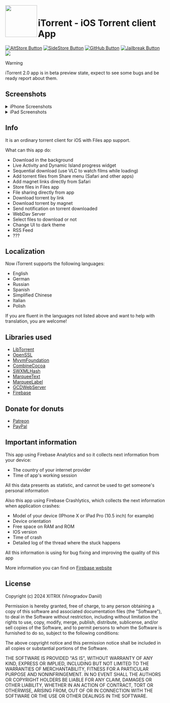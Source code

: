 [AltStore Button]: https://img.shields.io/badge/Download-AltStore-green?style=flat
[AltStore Link]: https://intradeus.github.io/http-protocol-redirector?r=altstore://source?url=https://xitrix.github.io/iTorrent/AltStore.json 'Download with AltStore.'

[SideStore Button]: https://img.shields.io/badge/Download-SideStore-purple?style=flat
[SideStore Link]: https://intradeus.github.io/http-protocol-redirector?r=sidestore://source?url=https://xitrix.github.io/iTorrent/AltStore.json 'Download with SideStore.'

[Jailbreak Button]: https://img.shields.io/badge/Download-Jailbreak-red?style=flat
[Jailbreak Link]: https://intradeus.github.io/http-protocol-redirector?r=itms-services://?action=download-manifest&url=https://github.com/XITRIX/iTorrent/releases/latest/download/manifest.plist 'Download with Jailbreak.'

[GitHub Button]: https://img.shields.io/badge/Download-GitHub-black?style=flat
[GitHub Link]: https://github.com/XITRIX/iTorrent/releases 'Download from GitHub.'

<img align="left" width="100" height="100" src="https://github.com/user-attachments/assets/0faf6075-273b-4b74-92d6-dccab7f4b964">


# iTorrent - iOS Torrent client App
[![AltStore Button]][AltStore Link]
[![SideStore Button]][SideStore Link]
[![GitHub Button]][GitHub Link]
[![Jailbreak Button]][Jailbreak Link]
![](https://img.shields.io/badge/iOS-16.0+-blue.svg)


> [!WARNING]
> iTorrent 2.0 app is in beta preview state, expect to see some bugs and be ready report about them.


## Screenshots
<details>
<summary>iPhone Screenshots</summary>
  <p float="left">
  <img width="250" src="https://github.com/user-attachments/assets/73256524-4861-4b8f-afba-5bd657badb2f" />
  <img width="250" src="https://github.com/user-attachments/assets/9ac2c682-a3b4-4498-8daa-6c5c6f742946" />
  <img width="250" src="https://github.com/user-attachments/assets/c2f06516-862a-47b5-b69b-aed4f6043aae" />
  <img width="250" src="https://github.com/user-attachments/assets/c7dff083-4fe7-4440-9961-9eb472e22142" />
  <img width="250" src="https://github.com/user-attachments/assets/be15d663-0d5b-40ed-aa6c-1f3eb9e00a1e" />
  <img width="250" src="https://github.com/user-attachments/assets/20aac5d9-8746-4357-b1d8-7aa15bac2747" />
  </p>
</details>

<details>
<summary>iPad Screenshots</summary>
  <p float="left">
  <img width="378" src="https://github.com/user-attachments/assets/5152a496-6949-4c33-a0b9-4ec9e1ea32e8" />
  <img width="378" src="https://github.com/user-attachments/assets/5af9eb69-4eb4-419c-bcae-2b42f5553eea" />
  </p>
</details>

## Info

It is an ordinary torrent client for iOS with Files app support.

What can this app do:
- Download in the background
- Live Activity and Dynamic Island progress widget
- Sequential download (use VLC to watch films while loading)
- Add torrent files from Share menu (Safari and other apps)
- Add magnet links directly from Safari
- Store files in Files app
- File sharing directly from app
- Download torrent by link
- Download torrent by magnet
- Send notification on torrent downloaded
- WebDav Server
- Select files to download or not
- Change UI to dark theme
- RSS Feed
- ??? 

## Localization

Now iTorrent supports the following languages:
- English
- German
- Russian
- Spanish
- Simplified Chinese
- Italian
- Polish

If you are fluent in the languages not listed above and want to help with translation, you are welcome!

## Libraries used

- [LibTorrent](https://github.com/arvidn/libtorrent)
- [OpenSSL](https://github.com/krzyzanowskim/OpenSSL)
- [MvvmFoundation](https://github.com/XITRIX/MVVMFoundation)
- [CombineCocoa](https://github.com/XITRIX/CombineCocoa)
- [SWXMLHash](https://github.com/drmohundro/SWXMLHash)
- [MarqueeText](https://github.com/joekndy/MarqueeText)
- [MarqueeLabel](https://github.com/cbpowell/MarqueeLabel)
- [GCDWebServer](https://github.com/XITRIX/GCDWebServer)
- [Firebase](https://github.com/firebase/firebase-ios-sdk)

## Donate for donuts

- [Patreon](https://www.patreon.com/xitrix)
- [PayPal](https://paypal.me/x1trix)

## Important information

This app using Firebase Analytics and so it collects next information from your device:
- The country of your internet provider
- Time of app's working session

All this data presents as statistic, and cannot be used to get someone's personal information

Also this app using Firebase Crashlytics, which collects the next information when application crashes:
- Model of your device (IPhone X or IPad Pro (10.5 inch) for example)
- Device orientation
- Free space on RAM and ROM
- IOS version
- Time of crash
- Detailed log of the thread where the stuck happens

All this information is using for bug fixing and improving the quality of this app

More information you can find on [Firebase website](https://firebase.google.com)

## License

Copyright (c) 2024 XITRIX (Vinogradov Daniil)

Permission is hereby granted, free of charge, to any person obtaining a copy
of this software and associated documentation files (the "Software"), to deal 
in the Software without restriction, including without limitation the rights 
to use, copy, modify, merge, publish, distribute, sublicense, and/or sell
copies of the Software, and to permit persons to whom the Software is
furnished to do so, subject to the following conditions:

The above copyright notice and this permission notice shall be included in all
copies or substantial portions of the Software.

THE SOFTWARE IS PROVIDED "AS IS", WITHOUT WARRANTY OF ANY KIND, EXPRESS OR
IMPLIED, INCLUDING BUT NOT LIMITED TO THE WARRANTIES OF MERCHANTABILITY,
FITNESS FOR A PARTICULAR PURPOSE AND NONINFRINGEMENT. IN NO EVENT SHALL THE
AUTHORS OR COPYRIGHT HOLDERS BE LIABLE FOR ANY CLAIM, DAMAGES OR OTHER 
LIABILITY, WHETHER IN AN ACTION OF CONTRACT, TORT OR OTHERWISE, ARISING FROM,
OUT OF OR IN CONNECTION WITH THE SOFTWARE OR THE USE OR OTHER DEALINGS IN THE
SOFTWARE.
